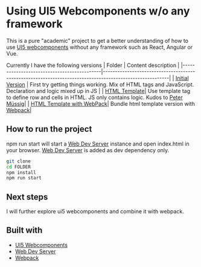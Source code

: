 # Using UI5 Webcomponents w/o any framework

This is a pure "academic" project to get a better understanding of how to use [UI5 webcomponents](https://sap.github.io/ui5-webcomponents/) without any framework such as React, Angular or Vue.

Currently I have the following versions
| Folder                                     | Content description                                                                                     |
|--------------------------------------------|---------------------------------------------------------------------------------------------------------|
| [Initial Version](Initial%20version/)      | First try getting things working. Mix of HTML tags and JavaScript. Declaration and logic mixed up in JS |
| [HTML Template](html%20template%20version/)| Use template tag to define row and cells in HTML. JS only contains logic. Kudos to [Peter Müssig](https://github.com/petermuessig)|
| [HTML Template with WebPack](html%20template%20with%20%20webpack)| Bundle html template version with [Webpack](https://github.com/webpack)|


## How to run the project

npm run start will start a [Web Dev Server](https://modern-web.dev/docs/dev-server/overview/) instance and open index.html in your browser.
[Web Dev Server](https://modern-web.dev/docs/dev-server/overview/) is added as dev dependency only.

```bash
git clone
cd FOLDER
npm install
npm run start
```

## Next steps

I will further explore ui5 webcomponents and combine it with webpack.

## Built with

 - [UI5 Webcomponents](https://sap.github.io/ui5-webcomponents/)
 - [Web Dev Server](https://modern-web.dev/docs/dev-server/overview/)
 - [Webpack](https://webpack.js.org/)